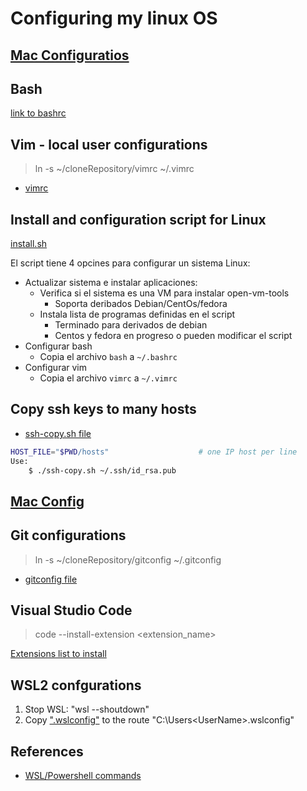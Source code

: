 # Configuring my linux OS

## [Mac Configuratios](mac_conf.md)

## Bash

[link to bashrc](bashrc)

## Vim - local user configurations

> ln -s ~/cloneRepository/vimrc ~/.vimrc

- [vimrc](vimrc)

## Install and configuration script for Linux

[install.sh](install.sh)

El script tiene 4 opcines para configurar un sistema Linux:

- Actualizar sistema e instalar aplicaciones:
  - Verifica si el sistema es una VM para instalar open-vm-tools
    - Soporta deribados Debian/CentOs/fedora
  - Instala lista de programas definidas en el script
    - Terminado para derivados de debian
    - Centos y fedora en progreso o pueden modificar el script
- Configurar bash
  - Copia el archivo `bash` a `~/.bashrc`
- Configurar vim
  - Copia el archivo `vimrc` a `~/.vimrc`

## Copy ssh keys to many hosts

- [ssh-copy.sh file](ssh-copy.sh)

```bash
HOST_FILE="$PWD/hosts"                    # one IP host per line
Use:
    $ ./ssh-copy.sh ~/.ssh/id_rsa.pub
```
## [Mac Config](./mac_conf.md)

## Git configurations

> ln -s ~/cloneRepository/gitconfig ~/.gitconfig

- [gitconfig file](gitconfig)

## Visual Studio Code

> code --install-extension <extension_name>

[Extensions list to install](./code-list-extensions.md)

## WSL2 confgurations

1. Stop WSL:  "wsl --shoutdown"
2. Copy [".wslconfig"](.wslconfig) to the route "C:\Users\<UserName>\.wslconfig"

## References

- [WSL/Powershell commands](wsl.md)
